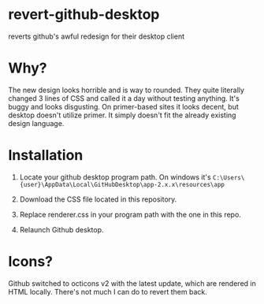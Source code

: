 # revert-github-desktop
reverts github's awful redesign for their desktop client

# Why?

The new design looks horrible and is way to rounded. They quite literally changed 3 lines of CSS and called it a day without testing anything. It's buggy and looks disgusting. On primer-based sites it looks decent, but desktop doesn't utilize primer. It simply doesn't fit the already existing design language.

# Installation

1. Locate your github desktop program path. On windows it's
`C:\Users\{user}\AppData\Local\GitHubDesktop\app-2.x.x\resources\app`

2. Download the CSS file located in this repository.
3. Replace renderer.css in your program path with the one in this repo.
4. Relaunch Github desktop.

# Icons?

Github switched to octicons v2 with the latest update, which are rendered in HTML locally. There's not much I can do to revert them back.

